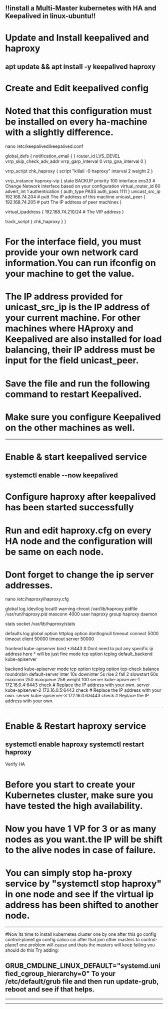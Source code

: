 !!install a Multi-Master kubernetes with HA and Keepalived in linux-ubuntu!!
----------------------------------------------------
# Update and Install keepalived and haproxy

apt update && apt install -y keepalived haproxy
----------------------------------------------------
# Create and Edit keepalived config 
# Noted that this configuration must be installed on every ha-machine with a slightly difference.

nano /etc/keepalived/keepalived.conf

global_defs {
  notification_email {
  }
  router_id LVS_DEVEL
  vrrp_skip_check_adv_addr
  vrrp_garp_interval 0
  vrrp_gna_interval 0
}

vrrp_script chk_haproxy {
  script "killall -0 haproxy"
  interval 2
  weight 2
}

vrrp_instance haproxy-vip {
  state BACKUP
  priority 100
  interface ens33                       # Change Network interface based on your configuration
  virtual_router_id 60
  advert_int 1
  authentication {
    auth_type PASS
    auth_pass 1111
  }
  unicast_src_ip 192.168.74.204      # putt The IP address of this machine
  unicast_peer {
    192.168.74.205                         # putt The IP address of peer machines
  }

  virtual_ipaddress {
    192.168.74.210/24                  # The VIP address
  }

  track_script {
    chk_haproxy
  }
}

# For the interface field, you must provide your own network card information.You can run ifconfig on your machine to get the value.
# The IP address provided for unicast_src_ip is the IP address of your current machine. For other machines where HAproxy and Keepalived are also installed for load balancing, their IP address must be input for the field unicast_peer.
# Save the file and run the following command to restart Keepalived.
# Make sure you configure Keepalived on the other machines as well.
----------------------------------------------------
# Enable & start keepalived service

systemctl enable --now keepalived
----------------------------------------------------
# Configure haproxy after keepalived has been started successfully
# Run and edit haproxy.cfg on every HA node and the configuration will be same on each node.
# Dont forget to change the ip server addresses.

nano /etc/haproxy/haproxy.cfg

global
    log /dev/log  local0 warning
    chroot      /var/lib/haproxy
    pidfile     /var/run/haproxy.pid
    maxconn     4000
    user        haproxy
    group       haproxy
    daemon
   
   stats socket /var/lib/haproxy/stats
   
defaults
  log global
  option  httplog
  option  dontlognull
        timeout connect 5000
        timeout client 50000
        timeout server 50000
   
frontend kube-apiserver
  bind *:6443        # Dont need to put any specific ip address here * will be just fine
  mode tcp
  option tcplog
  default_backend kube-apiserver
   
backend kube-apiserver
    mode tcp
    option tcplog
    option tcp-check
    balance roundrobin
    default-server inter 10s downinter 5s rise 2 fall 2 slowstart 60s maxconn 250 maxqueue 256 weight 100
    server kube-apiserver-1 172.16.0.4:6443 check 	# Replace the IP address with your own.
    server kube-apiserver-2 172.16.0.5:6443 check 	# Replace the IP address with your own.
    server kube-apiserver-3 172.16.0.6:6443 check 	# Replace the IP address with your own.

----------------------------------------------------
# Enable & Restart haproxy service

systemctl enable haproxy 
systemctl restart haproxy
----------------------------------------------------
Verify HA

# Before you start to create your Kubernetes cluster, make sure you have tested the high availability.
# Now you have 1 VP for 3 or as many nodes as you want.the IP will be shift to the alive nodes in case of failure.
# You can simply stop ha-proxy service by "systemctl stop haproxy" in one node and see if the virtual ip address has been shifted to another node.
----------------------------------------------------
#Now its time to install kubernetes cluster one by one
after this 
go config control-plane1
go config calico cni
after that join other masters to control-plane1
one problem will cause and thats the masters will keep failing you should do this 
Try adding:

GRUB_CMDLINE_LINUX_DEFAULT="systemd.unified_cgroup_hierarchy=0"
To your /etc/default/grub file and then run update-grub, reboot and see if that helps.
----------------------------------------
----------------------------------------
----------------------------------------









